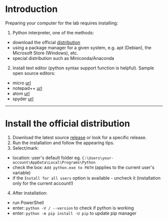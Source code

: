 # Introduction

Preparing your computer for the lab requires installing:

 1. Python interpreter, one of the methods:
  - download the official [distribution](https://www.python.org/)
  - using a package manager for a given system, e.g. apt (Debian), the Microsoft Store (Windows), etc.
  - special distribution such as Miniconda/Anaconda

 2. Install text editor (python syntax support function is helpful). Sample open source editors:
  - micro [url](https://github.com/zyedidia/micro/tree/master)
  - notepad++ [url](https://notepad-plus-plus.org/)
  - atom [url](https://atom.io/)
  - spyder [url](https://www.spyder-ide.org/)

---


# Install the official distribution

 1. Download the latest source [release](https://www.python.org/downloads/) or look for a specific release.
 2. Run the installation and follow the appearing tips.
 3. Select/mark:
  - location: user's default folder eg. `C:\Users\your-account\AppData\Local\Programs\Python`
  - check the box: `Add python.exe to PATH` (applies to the current user's variable)
  - if the `Install for all users` option is available - uncheck it (installation only for the current account!)

 4. After installation:
   - run PowerShell
   - enter: `python -V / --version` to check if python is working
   - enter: `python -m pip install -U pip` to update pip manager

